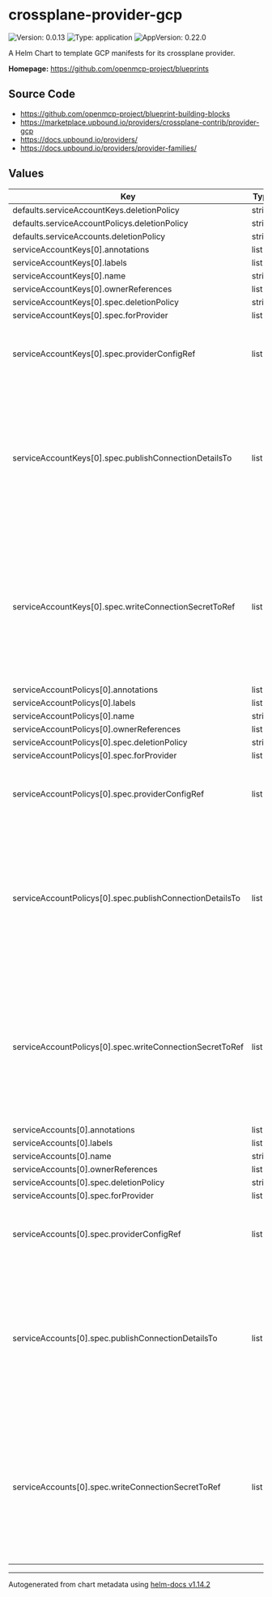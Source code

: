 

# crossplane-provider-gcp

![Version: 0.0.13](https://img.shields.io/badge/Version-0.0.13-informational?style=flat-square) ![Type: application](https://img.shields.io/badge/Type-application-informational?style=flat-square) ![AppVersion: 0.22.0](https://img.shields.io/badge/AppVersion-0.22.0-informational?style=flat-square)

A Helm Chart to template GCP manifests for its crossplane provider.

**Homepage:** <https://github.com/openmcp-project/blueprints>

## Source Code

* <https://github.com/openmcp-project/blueprint-building-blocks>
* <https://marketplace.upbound.io/providers/crossplane-contrib/provider-gcp>
* <https://docs.upbound.io/providers/>
* <https://docs.upbound.io/providers/provider-families/>

## Values

| Key | Type | Default | Description |
|-----|------|---------|-------------|
| defaults.serviceAccountKeys.deletionPolicy | string | `""` |  |
| defaults.serviceAccountPolicys.deletionPolicy | string | `""` |  |
| defaults.serviceAccounts.deletionPolicy | string | `""` |  |
| serviceAccountKeys[0].annotations | list | `[]` |  |
| serviceAccountKeys[0].labels | list | `[]` |  |
| serviceAccountKeys[0].name | string | `""` |  |
| serviceAccountKeys[0].ownerReferences | list | `[]` |  |
| serviceAccountKeys[0].spec.deletionPolicy | string | `""` |  |
| serviceAccountKeys[0].spec.forProvider | list | `[]` |  |
| serviceAccountKeys[0].spec.providerConfigRef | list | `[]` | ProviderConfigReference specifies how the provider that will be used to create, observe, update, and delete this managed resource should be configured. |
| serviceAccountKeys[0].spec.publishConnectionDetailsTo | list | `[]` | PublishConnectionDetailsTo specifies the connection secret config which contains a name, metadata and a reference to secret store config to which any connection details for this managed resource should be written. Connection details frequently include the endpoint, username, and password required to connect to the managed resource. |
| serviceAccountKeys[0].spec.writeConnectionSecretToRef | list | `[]` | *optional* - When a Crossplane Provider creates a managed resource it may generate resource-specific details, like usernames, passwords or connection details like an IP address.   Crossplane stores these details in a Kubernetes Secret object specified by the `writeConnectionSecretToRef` values. Learn more about Crossplane concept [Managed Resources Fields](https://docs.crossplane.io/latest/concepts/managed-resources/#writeconnectionsecrettoref)! |
| serviceAccountPolicys[0].annotations | list | `[]` |  |
| serviceAccountPolicys[0].labels | list | `[]` |  |
| serviceAccountPolicys[0].name | string | `""` |  |
| serviceAccountPolicys[0].ownerReferences | list | `[]` |  |
| serviceAccountPolicys[0].spec.deletionPolicy | string | `""` |  |
| serviceAccountPolicys[0].spec.forProvider | list | `[]` |  |
| serviceAccountPolicys[0].spec.providerConfigRef | list | `[]` | ProviderConfigReference specifies how the provider that will be used to create, observe, update, and delete this managed resource should be configured. |
| serviceAccountPolicys[0].spec.publishConnectionDetailsTo | list | `[]` | PublishConnectionDetailsTo specifies the connection secret config which contains a name, metadata and a reference to secret store config to which any connection details for this managed resource should be written. Connection details frequently include the endpoint, username, and password required to connect to the managed resource. |
| serviceAccountPolicys[0].spec.writeConnectionSecretToRef | list | `[]` | *optional* - When a Crossplane Provider creates a managed resource it may generate resource-specific details, like usernames, passwords or connection details like an IP address.   Crossplane stores these details in a Kubernetes Secret object specified by the `writeConnectionSecretToRef` values. Learn more about Crossplane concept [Managed Resources Fields](https://docs.crossplane.io/latest/concepts/managed-resources/#writeconnectionsecrettoref)! |
| serviceAccounts[0].annotations | list | `[]` |  |
| serviceAccounts[0].labels | list | `[]` |  |
| serviceAccounts[0].name | string | `""` |  |
| serviceAccounts[0].ownerReferences | list | `[]` |  |
| serviceAccounts[0].spec.deletionPolicy | string | `""` |  |
| serviceAccounts[0].spec.forProvider | list | `[]` |  |
| serviceAccounts[0].spec.providerConfigRef | list | `[]` | ProviderConfigReference specifies how the provider that will be used to create, observe, update, and delete this managed resource should be configured. |
| serviceAccounts[0].spec.publishConnectionDetailsTo | list | `[]` | PublishConnectionDetailsTo specifies the connection secret config which contains a name, metadata and a reference to secret store config to which any connection details for this managed resource should be written. Connection details frequently include the endpoint, username, and password required to connect to the managed resource. |
| serviceAccounts[0].spec.writeConnectionSecretToRef | list | `[]` | *optional* - When a Crossplane Provider creates a managed resource it may generate resource-specific details, like usernames, passwords or connection details like an IP address.   Crossplane stores these details in a Kubernetes Secret object specified by the `writeConnectionSecretToRef` values. Learn more about Crossplane concept [Managed Resources Fields](https://docs.crossplane.io/latest/concepts/managed-resources/#writeconnectionsecrettoref)! |

----------------------------------------------
Autogenerated from chart metadata using [helm-docs v1.14.2](https://github.com/norwoodj/helm-docs/releases/v1.14.2)